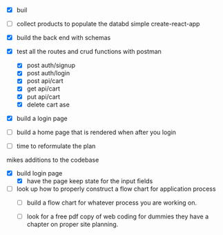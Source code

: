 - [x] buil
- [ ] collect products to populate the databd simple create-react-app
- [x] build the back end with schemas 
- [x] test all the routes and crud functions with postman
    - [x] post auth/signup 
    - [x] post auth/login
    - [x] post api/cart
    - [x] get api/cart
    - [x] put api/cart
    - [x] delete cart
ase
- [x] build a login page
- [ ] build a home page that is rendered when after you login
- [ ] time to reformulate the plan 


mikes additions to the codebase
- [x] build login page
    - [x] have the page keep state for the input fields 
- [ ] look up how to properly construct a flow chart for           application process 
    - [ ] build a flow chart for whatever process you are          working on.
    - [ ] look for a free pdf copy of web coding for dummies        they have a chapter on proper site planning. 

